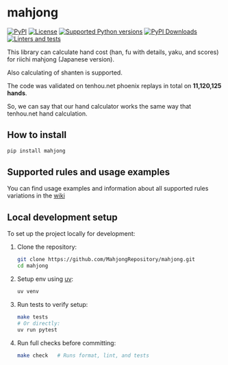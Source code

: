 # mahjong

[![PyPI](https://img.shields.io/pypi/v/mahjong.svg)](https://pypi.python.org/pypi/mahjong)
[![License](https://img.shields.io/pypi/l/mahjong.svg)](https://pypi.python.org/pypi/mahjong)
[![Supported Python versions](https://img.shields.io/pypi/pyversions/mahjong.svg)](https://pypi.python.org/pypi/mahjong)
[![PyPI Downloads](https://img.shields.io/pypi/dm/mahjong.svg?label=PyPI%20downloads)](https://pypi.org/project/mahjong/)
[![Linters and tests](https://github.com/MahjongRepository/mahjong/actions/workflows/lint_and_test.yml/badge.svg)](https://github.com/MahjongRepository/mahjong/actions/workflows/lint_and_test.yml)

This library can calculate hand cost (han, fu with details, yaku, and scores) for riichi mahjong (Japanese version).

Also calculating of shanten is supported.

The code was validated on tenhou.net phoenix replays in total on **11,120,125 hands**.

So, we can say that our hand calculator works the same way that tenhou.net hand calculation.

## How to install

```bash
pip install mahjong
```

## Supported rules and usage examples

You can find usage examples and information about all supported rules variations in the [wiki](https://github.com/MahjongRepository/mahjong/wiki)

## Local development setup

To set up the project locally for development:

1. Clone the repository:

    ```bash
    git clone https://github.com/MahjongRepository/mahjong.git
    cd mahjong
    ```

2. Setup env using [uv](https://github.com/astral-sh/uv):

    ```bash
    uv venv
    ```

3. Run tests to verify setup:

    ```bash
    make tests
    # Or directly:
    uv run pytest
    ```

4. Run full checks before committing:

    ```bash
    make check   # Runs format, lint, and tests
    ```
